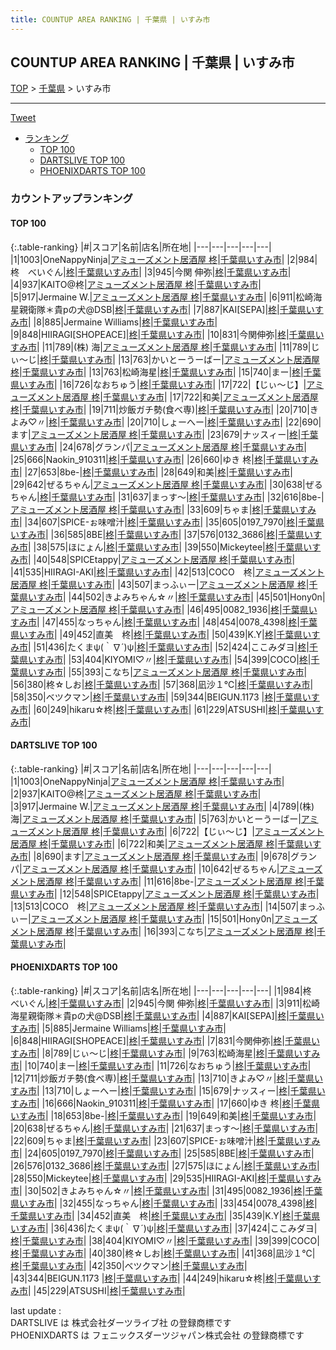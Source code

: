 ```yaml
---
title: COUNTUP AREA RANKING | 千葉県 | いすみ市
---
```

## COUNTUP AREA RANKING | 千葉県 | いすみ市

[TOP](/darts/rank/) > [千葉県](/darts/rank/千葉県/) > いすみ市

___

<a href="https://twitter.com/share?ref_src=twsrc%5Etfw" data-text="COUNTUP AREA RANKING | 千葉県いすみ市" class="twitter-share-button" data-hashtags="DARTSLIVE,PHOENIXDARTS,darts,ダーツ" data-show-count="false">Tweet</a>

* [ランキング](#カウントアップランキング)
    * [TOP 100](#top-100)
    * [DARTSLIVE TOP 100](#dartslive-top-100)
    * [PHOENIXDARTS TOP 100](#phoenixdarts-top-100)

### カウントアップランキング

#### TOP 100



{:.table-ranking}
|#|スコア|名前|店名|所在地|
|---|---|---|---|---|
|1|1003|<span class="rank-name-dl">OneNappyNinja</span>|<a href="https://search.dartslive.com/jp/shop/d466271253f67f930d9b047a20a7ba1e">アミューズメント居酒屋 柊</a>|<a href="/darts/rank/千葉県/いすみ市">千葉県いすみ市</a>|
|2|984|<span class="rank-name-pd">柊　べいぐん</span>|<a href="https://vs.phoenixdarts.com/jp/shop/shopDetailInfo/s_7761?s_seq=7761">柊</a>|<a href="/darts/rank/千葉県/いすみ市">千葉県いすみ市</a>|
|3|945|<span class="rank-name-pd">今関 伸弥</span>|<a href="https://vs.phoenixdarts.com/jp/shop/shopDetailInfo/s_7761?s_seq=7761">柊</a>|<a href="/darts/rank/千葉県/いすみ市">千葉県いすみ市</a>|
|4|937|<span class="rank-name-dl">KAITO@柊</span>|<a href="https://search.dartslive.com/jp/shop/d466271253f67f930d9b047a20a7ba1e">アミューズメント居酒屋 柊</a>|<a href="/darts/rank/千葉県/いすみ市">千葉県いすみ市</a>|
|5|917|<span class="rank-name-dl">Jermaine W.</span>|<a href="https://search.dartslive.com/jp/shop/d466271253f67f930d9b047a20a7ba1e">アミューズメント居酒屋 柊</a>|<a href="/darts/rank/千葉県/いすみ市">千葉県いすみ市</a>|
|6|911|<span class="rank-name-pd">松崎海星親衛隊＊貴pの犬@DSB</span>|<a href="https://vs.phoenixdarts.com/jp/shop/shopDetailInfo/s_7761?s_seq=7761">柊</a>|<a href="/darts/rank/千葉県/いすみ市">千葉県いすみ市</a>|
|7|887|<span class="rank-name-pd">KAI[SEPA]</span>|<a href="https://vs.phoenixdarts.com/jp/shop/shopDetailInfo/s_7761?s_seq=7761">柊</a>|<a href="/darts/rank/千葉県/いすみ市">千葉県いすみ市</a>|
|8|885|<span class="rank-name-pd"><span class="pro-icon-pd"></span>Jermaine Williams</span>|<a href="https://vs.phoenixdarts.com/jp/shop/shopDetailInfo/s_7761?s_seq=7761">柊</a>|<a href="/darts/rank/千葉県/いすみ市">千葉県いすみ市</a>|
|9|848|<span class="rank-name-pd">HIIRAGI[SHOPEACE]</span>|<a href="https://vs.phoenixdarts.com/jp/shop/shopDetailInfo/s_7761?s_seq=7761">柊</a>|<a href="/darts/rank/千葉県/いすみ市">千葉県いすみ市</a>|
|10|831|<span class="rank-name-pd">今関伸弥</span>|<a href="https://vs.phoenixdarts.com/jp/shop/shopDetailInfo/s_7761?s_seq=7761">柊</a>|<a href="/darts/rank/千葉県/いすみ市">千葉県いすみ市</a>|
|11|789|<span class="rank-name-dl">(株) 海</span>|<a href="https://search.dartslive.com/jp/shop/d466271253f67f930d9b047a20a7ba1e">アミューズメント居酒屋 柊</a>|<a href="/darts/rank/千葉県/いすみ市">千葉県いすみ市</a>|
|11|789|<span class="rank-name-pd">じぃ～じ</span>|<a href="https://vs.phoenixdarts.com/jp/shop/shopDetailInfo/s_7761?s_seq=7761">柊</a>|<a href="/darts/rank/千葉県/いすみ市">千葉県いすみ市</a>|
|13|763|<span class="rank-name-dl">かいとーうーばー</span>|<a href="https://search.dartslive.com/jp/shop/d466271253f67f930d9b047a20a7ba1e">アミューズメント居酒屋 柊</a>|<a href="/darts/rank/千葉県/いすみ市">千葉県いすみ市</a>|
|13|763|<span class="rank-name-pd">松崎海星</span>|<a href="https://vs.phoenixdarts.com/jp/shop/shopDetailInfo/s_7761?s_seq=7761">柊</a>|<a href="/darts/rank/千葉県/いすみ市">千葉県いすみ市</a>|
|15|740|<span class="rank-name-pd">まー</span>|<a href="https://vs.phoenixdarts.com/jp/shop/shopDetailInfo/s_7761?s_seq=7761">柊</a>|<a href="/darts/rank/千葉県/いすみ市">千葉県いすみ市</a>|
|16|726|<span class="rank-name-pd">なおちゅう</span>|<a href="https://vs.phoenixdarts.com/jp/shop/shopDetailInfo/s_7761?s_seq=7761">柊</a>|<a href="/darts/rank/千葉県/いすみ市">千葉県いすみ市</a>|
|17|722|<span class="rank-name-dl">【じぃ～じ】</span>|<a href="https://search.dartslive.com/jp/shop/d466271253f67f930d9b047a20a7ba1e">アミューズメント居酒屋 柊</a>|<a href="/darts/rank/千葉県/いすみ市">千葉県いすみ市</a>|
|17|722|<span class="rank-name-dl">和美</span>|<a href="https://search.dartslive.com/jp/shop/d466271253f67f930d9b047a20a7ba1e">アミューズメント居酒屋 柊</a>|<a href="/darts/rank/千葉県/いすみ市">千葉県いすみ市</a>|
|19|711|<span class="rank-name-pd">炒飯ガチ勢(食べ専)</span>|<a href="https://vs.phoenixdarts.com/jp/shop/shopDetailInfo/s_7761?s_seq=7761">柊</a>|<a href="/darts/rank/千葉県/いすみ市">千葉県いすみ市</a>|
|20|710|<span class="rank-name-pd">きよみ♡〃</span>|<a href="https://vs.phoenixdarts.com/jp/shop/shopDetailInfo/s_7761?s_seq=7761">柊</a>|<a href="/darts/rank/千葉県/いすみ市">千葉県いすみ市</a>|
|20|710|<span class="rank-name-pd">しょーへー</span>|<a href="https://vs.phoenixdarts.com/jp/shop/shopDetailInfo/s_7761?s_seq=7761">柊</a>|<a href="/darts/rank/千葉県/いすみ市">千葉県いすみ市</a>|
|22|690|<span class="rank-name-dl">ます</span>|<a href="https://search.dartslive.com/jp/shop/d466271253f67f930d9b047a20a7ba1e">アミューズメント居酒屋 柊</a>|<a href="/darts/rank/千葉県/いすみ市">千葉県いすみ市</a>|
|23|679|<span class="rank-name-pd">ナッスィー</span>|<a href="https://vs.phoenixdarts.com/jp/shop/shopDetailInfo/s_7761?s_seq=7761">柊</a>|<a href="/darts/rank/千葉県/いすみ市">千葉県いすみ市</a>|
|24|678|<span class="rank-name-dl">グランパ</span>|<a href="https://search.dartslive.com/jp/shop/d466271253f67f930d9b047a20a7ba1e">アミューズメント居酒屋 柊</a>|<a href="/darts/rank/千葉県/いすみ市">千葉県いすみ市</a>|
|25|666|<span class="rank-name-pd">Naokin_910311</span>|<a href="https://vs.phoenixdarts.com/jp/shop/shopDetailInfo/s_7761?s_seq=7761">柊</a>|<a href="/darts/rank/千葉県/いすみ市">千葉県いすみ市</a>|
|26|660|<span class="rank-name-pd">ゆき 柊</span>|<a href="https://vs.phoenixdarts.com/jp/shop/shopDetailInfo/s_7761?s_seq=7761">柊</a>|<a href="/darts/rank/千葉県/いすみ市">千葉県いすみ市</a>|
|27|653|<span class="rank-name-pd">8be-</span>|<a href="https://vs.phoenixdarts.com/jp/shop/shopDetailInfo/s_7761?s_seq=7761">柊</a>|<a href="/darts/rank/千葉県/いすみ市">千葉県いすみ市</a>|
|28|649|<span class="rank-name-pd">和美</span>|<a href="https://vs.phoenixdarts.com/jp/shop/shopDetailInfo/s_7761?s_seq=7761">柊</a>|<a href="/darts/rank/千葉県/いすみ市">千葉県いすみ市</a>|
|29|642|<span class="rank-name-dl">ぜるちゃん</span>|<a href="https://search.dartslive.com/jp/shop/d466271253f67f930d9b047a20a7ba1e">アミューズメント居酒屋 柊</a>|<a href="/darts/rank/千葉県/いすみ市">千葉県いすみ市</a>|
|30|638|<span class="rank-name-pd">ぜるちゃん</span>|<a href="https://vs.phoenixdarts.com/jp/shop/shopDetailInfo/s_7761?s_seq=7761">柊</a>|<a href="/darts/rank/千葉県/いすみ市">千葉県いすみ市</a>|
|31|637|<span class="rank-name-pd">まっす〜</span>|<a href="https://vs.phoenixdarts.com/jp/shop/shopDetailInfo/s_7761?s_seq=7761">柊</a>|<a href="/darts/rank/千葉県/いすみ市">千葉県いすみ市</a>|
|32|616|<span class="rank-name-dl">8be-</span>|<a href="https://search.dartslive.com/jp/shop/d466271253f67f930d9b047a20a7ba1e">アミューズメント居酒屋 柊</a>|<a href="/darts/rank/千葉県/いすみ市">千葉県いすみ市</a>|
|33|609|<span class="rank-name-pd">ちゃま</span>|<a href="https://vs.phoenixdarts.com/jp/shop/shopDetailInfo/s_7761?s_seq=7761">柊</a>|<a href="/darts/rank/千葉県/いすみ市">千葉県いすみ市</a>|
|34|607|<span class="rank-name-pd">SPICE-ぉ味噌汁</span>|<a href="https://vs.phoenixdarts.com/jp/shop/shopDetailInfo/s_7761?s_seq=7761">柊</a>|<a href="/darts/rank/千葉県/いすみ市">千葉県いすみ市</a>|
|35|605|<span class="rank-name-pd">0197_7970</span>|<a href="https://vs.phoenixdarts.com/jp/shop/shopDetailInfo/s_7761?s_seq=7761">柊</a>|<a href="/darts/rank/千葉県/いすみ市">千葉県いすみ市</a>|
|36|585|<span class="rank-name-pd">8BE</span>|<a href="https://vs.phoenixdarts.com/jp/shop/shopDetailInfo/s_7761?s_seq=7761">柊</a>|<a href="/darts/rank/千葉県/いすみ市">千葉県いすみ市</a>|
|37|576|<span class="rank-name-pd">0132_3686</span>|<a href="https://vs.phoenixdarts.com/jp/shop/shopDetailInfo/s_7761?s_seq=7761">柊</a>|<a href="/darts/rank/千葉県/いすみ市">千葉県いすみ市</a>|
|38|575|<span class="rank-name-pd">ほにょん</span>|<a href="https://vs.phoenixdarts.com/jp/shop/shopDetailInfo/s_7761?s_seq=7761">柊</a>|<a href="/darts/rank/千葉県/いすみ市">千葉県いすみ市</a>|
|39|550|<span class="rank-name-pd">Mickeytee</span>|<a href="https://vs.phoenixdarts.com/jp/shop/shopDetailInfo/s_7761?s_seq=7761">柊</a>|<a href="/darts/rank/千葉県/いすみ市">千葉県いすみ市</a>|
|40|548|<span class="rank-name-dl">SPICEtappy</span>|<a href="https://search.dartslive.com/jp/shop/d466271253f67f930d9b047a20a7ba1e">アミューズメント居酒屋 柊</a>|<a href="/darts/rank/千葉県/いすみ市">千葉県いすみ市</a>|
|41|535|<span class="rank-name-pd">HIIRAGI-AKI</span>|<a href="https://vs.phoenixdarts.com/jp/shop/shopDetailInfo/s_7761?s_seq=7761">柊</a>|<a href="/darts/rank/千葉県/いすみ市">千葉県いすみ市</a>|
|42|513|<span class="rank-name-dl">COCO　柊</span>|<a href="https://search.dartslive.com/jp/shop/d466271253f67f930d9b047a20a7ba1e">アミューズメント居酒屋 柊</a>|<a href="/darts/rank/千葉県/いすみ市">千葉県いすみ市</a>|
|43|507|<span class="rank-name-dl">まっふぃー</span>|<a href="https://search.dartslive.com/jp/shop/d466271253f67f930d9b047a20a7ba1e">アミューズメント居酒屋 柊</a>|<a href="/darts/rank/千葉県/いすみ市">千葉県いすみ市</a>|
|44|502|<span class="rank-name-pd">きよみちゃん☆〃</span>|<a href="https://vs.phoenixdarts.com/jp/shop/shopDetailInfo/s_7761?s_seq=7761">柊</a>|<a href="/darts/rank/千葉県/いすみ市">千葉県いすみ市</a>|
|45|501|<span class="rank-name-dl">Hony0n</span>|<a href="https://search.dartslive.com/jp/shop/d466271253f67f930d9b047a20a7ba1e">アミューズメント居酒屋 柊</a>|<a href="/darts/rank/千葉県/いすみ市">千葉県いすみ市</a>|
|46|495|<span class="rank-name-pd">0082_1936</span>|<a href="https://vs.phoenixdarts.com/jp/shop/shopDetailInfo/s_7761?s_seq=7761">柊</a>|<a href="/darts/rank/千葉県/いすみ市">千葉県いすみ市</a>|
|47|455|<span class="rank-name-pd">なっちゃん</span>|<a href="https://vs.phoenixdarts.com/jp/shop/shopDetailInfo/s_7761?s_seq=7761">柊</a>|<a href="/darts/rank/千葉県/いすみ市">千葉県いすみ市</a>|
|48|454|<span class="rank-name-pd">0078_4398</span>|<a href="https://vs.phoenixdarts.com/jp/shop/shopDetailInfo/s_7761?s_seq=7761">柊</a>|<a href="/darts/rank/千葉県/いすみ市">千葉県いすみ市</a>|
|49|452|<span class="rank-name-pd">直美　柊</span>|<a href="https://vs.phoenixdarts.com/jp/shop/shopDetailInfo/s_7761?s_seq=7761">柊</a>|<a href="/darts/rank/千葉県/いすみ市">千葉県いすみ市</a>|
|50|439|<span class="rank-name-pd">K.Y</span>|<a href="https://vs.phoenixdarts.com/jp/shop/shopDetailInfo/s_7761?s_seq=7761">柊</a>|<a href="/darts/rank/千葉県/いすみ市">千葉県いすみ市</a>|
|51|436|<span class="rank-name-pd">たくまψ(｀∇´)ψ</span>|<a href="https://vs.phoenixdarts.com/jp/shop/shopDetailInfo/s_7761?s_seq=7761">柊</a>|<a href="/darts/rank/千葉県/いすみ市">千葉県いすみ市</a>|
|52|424|<span class="rank-name-pd">ここみダヨ</span>|<a href="https://vs.phoenixdarts.com/jp/shop/shopDetailInfo/s_7761?s_seq=7761">柊</a>|<a href="/darts/rank/千葉県/いすみ市">千葉県いすみ市</a>|
|53|404|<span class="rank-name-pd">KIYOMI♡〃</span>|<a href="https://vs.phoenixdarts.com/jp/shop/shopDetailInfo/s_7761?s_seq=7761">柊</a>|<a href="/darts/rank/千葉県/いすみ市">千葉県いすみ市</a>|
|54|399|<span class="rank-name-pd">COCO</span>|<a href="https://vs.phoenixdarts.com/jp/shop/shopDetailInfo/s_7761?s_seq=7761">柊</a>|<a href="/darts/rank/千葉県/いすみ市">千葉県いすみ市</a>|
|55|393|<span class="rank-name-dl">こなち</span>|<a href="https://search.dartslive.com/jp/shop/d466271253f67f930d9b047a20a7ba1e">アミューズメント居酒屋 柊</a>|<a href="/darts/rank/千葉県/いすみ市">千葉県いすみ市</a>|
|56|380|<span class="rank-name-pd">柊☆しお</span>|<a href="https://vs.phoenixdarts.com/jp/shop/shopDetailInfo/s_7761?s_seq=7761">柊</a>|<a href="/darts/rank/千葉県/いすみ市">千葉県いすみ市</a>|
|57|368|<span class="rank-name-pd">凪沙１℃</span>|<a href="https://vs.phoenixdarts.com/jp/shop/shopDetailInfo/s_7761?s_seq=7761">柊</a>|<a href="/darts/rank/千葉県/いすみ市">千葉県いすみ市</a>|
|58|350|<span class="rank-name-pd">ベツクマン</span>|<a href="https://vs.phoenixdarts.com/jp/shop/shopDetailInfo/s_7761?s_seq=7761">柊</a>|<a href="/darts/rank/千葉県/いすみ市">千葉県いすみ市</a>|
|59|344|<span class="rank-name-pd">BEIGUN.1173 </span>|<a href="https://vs.phoenixdarts.com/jp/shop/shopDetailInfo/s_7761?s_seq=7761">柊</a>|<a href="/darts/rank/千葉県/いすみ市">千葉県いすみ市</a>|
|60|249|<span class="rank-name-pd">hikaru☆柊</span>|<a href="https://vs.phoenixdarts.com/jp/shop/shopDetailInfo/s_7761?s_seq=7761">柊</a>|<a href="/darts/rank/千葉県/いすみ市">千葉県いすみ市</a>|
|61|229|<span class="rank-name-pd">ATSUSHI</span>|<a href="https://vs.phoenixdarts.com/jp/shop/shopDetailInfo/s_7761?s_seq=7761">柊</a>|<a href="/darts/rank/千葉県/いすみ市">千葉県いすみ市</a>|


#### DARTSLIVE TOP 100



{:.table-ranking}
|#|スコア|名前|店名|所在地|
|---|---|---|---|---|
|1|1003|<span class="rank-name-dl">OneNappyNinja</span>|<a href="https://search.dartslive.com/jp/shop/d466271253f67f930d9b047a20a7ba1e">アミューズメント居酒屋 柊</a>|<a href="/darts/rank/千葉県/いすみ市">千葉県いすみ市</a>|
|2|937|<span class="rank-name-dl">KAITO@柊</span>|<a href="https://search.dartslive.com/jp/shop/d466271253f67f930d9b047a20a7ba1e">アミューズメント居酒屋 柊</a>|<a href="/darts/rank/千葉県/いすみ市">千葉県いすみ市</a>|
|3|917|<span class="rank-name-dl">Jermaine W.</span>|<a href="https://search.dartslive.com/jp/shop/d466271253f67f930d9b047a20a7ba1e">アミューズメント居酒屋 柊</a>|<a href="/darts/rank/千葉県/いすみ市">千葉県いすみ市</a>|
|4|789|<span class="rank-name-dl">(株) 海</span>|<a href="https://search.dartslive.com/jp/shop/d466271253f67f930d9b047a20a7ba1e">アミューズメント居酒屋 柊</a>|<a href="/darts/rank/千葉県/いすみ市">千葉県いすみ市</a>|
|5|763|<span class="rank-name-dl">かいとーうーばー</span>|<a href="https://search.dartslive.com/jp/shop/d466271253f67f930d9b047a20a7ba1e">アミューズメント居酒屋 柊</a>|<a href="/darts/rank/千葉県/いすみ市">千葉県いすみ市</a>|
|6|722|<span class="rank-name-dl">【じぃ～じ】</span>|<a href="https://search.dartslive.com/jp/shop/d466271253f67f930d9b047a20a7ba1e">アミューズメント居酒屋 柊</a>|<a href="/darts/rank/千葉県/いすみ市">千葉県いすみ市</a>|
|6|722|<span class="rank-name-dl">和美</span>|<a href="https://search.dartslive.com/jp/shop/d466271253f67f930d9b047a20a7ba1e">アミューズメント居酒屋 柊</a>|<a href="/darts/rank/千葉県/いすみ市">千葉県いすみ市</a>|
|8|690|<span class="rank-name-dl">ます</span>|<a href="https://search.dartslive.com/jp/shop/d466271253f67f930d9b047a20a7ba1e">アミューズメント居酒屋 柊</a>|<a href="/darts/rank/千葉県/いすみ市">千葉県いすみ市</a>|
|9|678|<span class="rank-name-dl">グランパ</span>|<a href="https://search.dartslive.com/jp/shop/d466271253f67f930d9b047a20a7ba1e">アミューズメント居酒屋 柊</a>|<a href="/darts/rank/千葉県/いすみ市">千葉県いすみ市</a>|
|10|642|<span class="rank-name-dl">ぜるちゃん</span>|<a href="https://search.dartslive.com/jp/shop/d466271253f67f930d9b047a20a7ba1e">アミューズメント居酒屋 柊</a>|<a href="/darts/rank/千葉県/いすみ市">千葉県いすみ市</a>|
|11|616|<span class="rank-name-dl">8be-</span>|<a href="https://search.dartslive.com/jp/shop/d466271253f67f930d9b047a20a7ba1e">アミューズメント居酒屋 柊</a>|<a href="/darts/rank/千葉県/いすみ市">千葉県いすみ市</a>|
|12|548|<span class="rank-name-dl">SPICEtappy</span>|<a href="https://search.dartslive.com/jp/shop/d466271253f67f930d9b047a20a7ba1e">アミューズメント居酒屋 柊</a>|<a href="/darts/rank/千葉県/いすみ市">千葉県いすみ市</a>|
|13|513|<span class="rank-name-dl">COCO　柊</span>|<a href="https://search.dartslive.com/jp/shop/d466271253f67f930d9b047a20a7ba1e">アミューズメント居酒屋 柊</a>|<a href="/darts/rank/千葉県/いすみ市">千葉県いすみ市</a>|
|14|507|<span class="rank-name-dl">まっふぃー</span>|<a href="https://search.dartslive.com/jp/shop/d466271253f67f930d9b047a20a7ba1e">アミューズメント居酒屋 柊</a>|<a href="/darts/rank/千葉県/いすみ市">千葉県いすみ市</a>|
|15|501|<span class="rank-name-dl">Hony0n</span>|<a href="https://search.dartslive.com/jp/shop/d466271253f67f930d9b047a20a7ba1e">アミューズメント居酒屋 柊</a>|<a href="/darts/rank/千葉県/いすみ市">千葉県いすみ市</a>|
|16|393|<span class="rank-name-dl">こなち</span>|<a href="https://search.dartslive.com/jp/shop/d466271253f67f930d9b047a20a7ba1e">アミューズメント居酒屋 柊</a>|<a href="/darts/rank/千葉県/いすみ市">千葉県いすみ市</a>|


#### PHOENIXDARTS TOP 100



{:.table-ranking}
|#|スコア|名前|店名|所在地|
|---|---|---|---|---|
|1|984|<span class="rank-name-pd">柊　べいぐん</span>|<a href="https://vs.phoenixdarts.com/jp/shop/shopDetailInfo/s_7761?s_seq=7761">柊</a>|<a href="/darts/rank/千葉県/いすみ市">千葉県いすみ市</a>|
|2|945|<span class="rank-name-pd">今関 伸弥</span>|<a href="https://vs.phoenixdarts.com/jp/shop/shopDetailInfo/s_7761?s_seq=7761">柊</a>|<a href="/darts/rank/千葉県/いすみ市">千葉県いすみ市</a>|
|3|911|<span class="rank-name-pd">松崎海星親衛隊＊貴pの犬@DSB</span>|<a href="https://vs.phoenixdarts.com/jp/shop/shopDetailInfo/s_7761?s_seq=7761">柊</a>|<a href="/darts/rank/千葉県/いすみ市">千葉県いすみ市</a>|
|4|887|<span class="rank-name-pd">KAI[SEPA]</span>|<a href="https://vs.phoenixdarts.com/jp/shop/shopDetailInfo/s_7761?s_seq=7761">柊</a>|<a href="/darts/rank/千葉県/いすみ市">千葉県いすみ市</a>|
|5|885|<span class="rank-name-pd"><span class="pro-icon-pd"></span>Jermaine Williams</span>|<a href="https://vs.phoenixdarts.com/jp/shop/shopDetailInfo/s_7761?s_seq=7761">柊</a>|<a href="/darts/rank/千葉県/いすみ市">千葉県いすみ市</a>|
|6|848|<span class="rank-name-pd">HIIRAGI[SHOPEACE]</span>|<a href="https://vs.phoenixdarts.com/jp/shop/shopDetailInfo/s_7761?s_seq=7761">柊</a>|<a href="/darts/rank/千葉県/いすみ市">千葉県いすみ市</a>|
|7|831|<span class="rank-name-pd">今関伸弥</span>|<a href="https://vs.phoenixdarts.com/jp/shop/shopDetailInfo/s_7761?s_seq=7761">柊</a>|<a href="/darts/rank/千葉県/いすみ市">千葉県いすみ市</a>|
|8|789|<span class="rank-name-pd">じぃ～じ</span>|<a href="https://vs.phoenixdarts.com/jp/shop/shopDetailInfo/s_7761?s_seq=7761">柊</a>|<a href="/darts/rank/千葉県/いすみ市">千葉県いすみ市</a>|
|9|763|<span class="rank-name-pd">松崎海星</span>|<a href="https://vs.phoenixdarts.com/jp/shop/shopDetailInfo/s_7761?s_seq=7761">柊</a>|<a href="/darts/rank/千葉県/いすみ市">千葉県いすみ市</a>|
|10|740|<span class="rank-name-pd">まー</span>|<a href="https://vs.phoenixdarts.com/jp/shop/shopDetailInfo/s_7761?s_seq=7761">柊</a>|<a href="/darts/rank/千葉県/いすみ市">千葉県いすみ市</a>|
|11|726|<span class="rank-name-pd">なおちゅう</span>|<a href="https://vs.phoenixdarts.com/jp/shop/shopDetailInfo/s_7761?s_seq=7761">柊</a>|<a href="/darts/rank/千葉県/いすみ市">千葉県いすみ市</a>|
|12|711|<span class="rank-name-pd">炒飯ガチ勢(食べ専)</span>|<a href="https://vs.phoenixdarts.com/jp/shop/shopDetailInfo/s_7761?s_seq=7761">柊</a>|<a href="/darts/rank/千葉県/いすみ市">千葉県いすみ市</a>|
|13|710|<span class="rank-name-pd">きよみ♡〃</span>|<a href="https://vs.phoenixdarts.com/jp/shop/shopDetailInfo/s_7761?s_seq=7761">柊</a>|<a href="/darts/rank/千葉県/いすみ市">千葉県いすみ市</a>|
|13|710|<span class="rank-name-pd">しょーへー</span>|<a href="https://vs.phoenixdarts.com/jp/shop/shopDetailInfo/s_7761?s_seq=7761">柊</a>|<a href="/darts/rank/千葉県/いすみ市">千葉県いすみ市</a>|
|15|679|<span class="rank-name-pd">ナッスィー</span>|<a href="https://vs.phoenixdarts.com/jp/shop/shopDetailInfo/s_7761?s_seq=7761">柊</a>|<a href="/darts/rank/千葉県/いすみ市">千葉県いすみ市</a>|
|16|666|<span class="rank-name-pd">Naokin_910311</span>|<a href="https://vs.phoenixdarts.com/jp/shop/shopDetailInfo/s_7761?s_seq=7761">柊</a>|<a href="/darts/rank/千葉県/いすみ市">千葉県いすみ市</a>|
|17|660|<span class="rank-name-pd">ゆき 柊</span>|<a href="https://vs.phoenixdarts.com/jp/shop/shopDetailInfo/s_7761?s_seq=7761">柊</a>|<a href="/darts/rank/千葉県/いすみ市">千葉県いすみ市</a>|
|18|653|<span class="rank-name-pd">8be-</span>|<a href="https://vs.phoenixdarts.com/jp/shop/shopDetailInfo/s_7761?s_seq=7761">柊</a>|<a href="/darts/rank/千葉県/いすみ市">千葉県いすみ市</a>|
|19|649|<span class="rank-name-pd">和美</span>|<a href="https://vs.phoenixdarts.com/jp/shop/shopDetailInfo/s_7761?s_seq=7761">柊</a>|<a href="/darts/rank/千葉県/いすみ市">千葉県いすみ市</a>|
|20|638|<span class="rank-name-pd">ぜるちゃん</span>|<a href="https://vs.phoenixdarts.com/jp/shop/shopDetailInfo/s_7761?s_seq=7761">柊</a>|<a href="/darts/rank/千葉県/いすみ市">千葉県いすみ市</a>|
|21|637|<span class="rank-name-pd">まっす〜</span>|<a href="https://vs.phoenixdarts.com/jp/shop/shopDetailInfo/s_7761?s_seq=7761">柊</a>|<a href="/darts/rank/千葉県/いすみ市">千葉県いすみ市</a>|
|22|609|<span class="rank-name-pd">ちゃま</span>|<a href="https://vs.phoenixdarts.com/jp/shop/shopDetailInfo/s_7761?s_seq=7761">柊</a>|<a href="/darts/rank/千葉県/いすみ市">千葉県いすみ市</a>|
|23|607|<span class="rank-name-pd">SPICE-ぉ味噌汁</span>|<a href="https://vs.phoenixdarts.com/jp/shop/shopDetailInfo/s_7761?s_seq=7761">柊</a>|<a href="/darts/rank/千葉県/いすみ市">千葉県いすみ市</a>|
|24|605|<span class="rank-name-pd">0197_7970</span>|<a href="https://vs.phoenixdarts.com/jp/shop/shopDetailInfo/s_7761?s_seq=7761">柊</a>|<a href="/darts/rank/千葉県/いすみ市">千葉県いすみ市</a>|
|25|585|<span class="rank-name-pd">8BE</span>|<a href="https://vs.phoenixdarts.com/jp/shop/shopDetailInfo/s_7761?s_seq=7761">柊</a>|<a href="/darts/rank/千葉県/いすみ市">千葉県いすみ市</a>|
|26|576|<span class="rank-name-pd">0132_3686</span>|<a href="https://vs.phoenixdarts.com/jp/shop/shopDetailInfo/s_7761?s_seq=7761">柊</a>|<a href="/darts/rank/千葉県/いすみ市">千葉県いすみ市</a>|
|27|575|<span class="rank-name-pd">ほにょん</span>|<a href="https://vs.phoenixdarts.com/jp/shop/shopDetailInfo/s_7761?s_seq=7761">柊</a>|<a href="/darts/rank/千葉県/いすみ市">千葉県いすみ市</a>|
|28|550|<span class="rank-name-pd">Mickeytee</span>|<a href="https://vs.phoenixdarts.com/jp/shop/shopDetailInfo/s_7761?s_seq=7761">柊</a>|<a href="/darts/rank/千葉県/いすみ市">千葉県いすみ市</a>|
|29|535|<span class="rank-name-pd">HIIRAGI-AKI</span>|<a href="https://vs.phoenixdarts.com/jp/shop/shopDetailInfo/s_7761?s_seq=7761">柊</a>|<a href="/darts/rank/千葉県/いすみ市">千葉県いすみ市</a>|
|30|502|<span class="rank-name-pd">きよみちゃん☆〃</span>|<a href="https://vs.phoenixdarts.com/jp/shop/shopDetailInfo/s_7761?s_seq=7761">柊</a>|<a href="/darts/rank/千葉県/いすみ市">千葉県いすみ市</a>|
|31|495|<span class="rank-name-pd">0082_1936</span>|<a href="https://vs.phoenixdarts.com/jp/shop/shopDetailInfo/s_7761?s_seq=7761">柊</a>|<a href="/darts/rank/千葉県/いすみ市">千葉県いすみ市</a>|
|32|455|<span class="rank-name-pd">なっちゃん</span>|<a href="https://vs.phoenixdarts.com/jp/shop/shopDetailInfo/s_7761?s_seq=7761">柊</a>|<a href="/darts/rank/千葉県/いすみ市">千葉県いすみ市</a>|
|33|454|<span class="rank-name-pd">0078_4398</span>|<a href="https://vs.phoenixdarts.com/jp/shop/shopDetailInfo/s_7761?s_seq=7761">柊</a>|<a href="/darts/rank/千葉県/いすみ市">千葉県いすみ市</a>|
|34|452|<span class="rank-name-pd">直美　柊</span>|<a href="https://vs.phoenixdarts.com/jp/shop/shopDetailInfo/s_7761?s_seq=7761">柊</a>|<a href="/darts/rank/千葉県/いすみ市">千葉県いすみ市</a>|
|35|439|<span class="rank-name-pd">K.Y</span>|<a href="https://vs.phoenixdarts.com/jp/shop/shopDetailInfo/s_7761?s_seq=7761">柊</a>|<a href="/darts/rank/千葉県/いすみ市">千葉県いすみ市</a>|
|36|436|<span class="rank-name-pd">たくまψ(｀∇´)ψ</span>|<a href="https://vs.phoenixdarts.com/jp/shop/shopDetailInfo/s_7761?s_seq=7761">柊</a>|<a href="/darts/rank/千葉県/いすみ市">千葉県いすみ市</a>|
|37|424|<span class="rank-name-pd">ここみダヨ</span>|<a href="https://vs.phoenixdarts.com/jp/shop/shopDetailInfo/s_7761?s_seq=7761">柊</a>|<a href="/darts/rank/千葉県/いすみ市">千葉県いすみ市</a>|
|38|404|<span class="rank-name-pd">KIYOMI♡〃</span>|<a href="https://vs.phoenixdarts.com/jp/shop/shopDetailInfo/s_7761?s_seq=7761">柊</a>|<a href="/darts/rank/千葉県/いすみ市">千葉県いすみ市</a>|
|39|399|<span class="rank-name-pd">COCO</span>|<a href="https://vs.phoenixdarts.com/jp/shop/shopDetailInfo/s_7761?s_seq=7761">柊</a>|<a href="/darts/rank/千葉県/いすみ市">千葉県いすみ市</a>|
|40|380|<span class="rank-name-pd">柊☆しお</span>|<a href="https://vs.phoenixdarts.com/jp/shop/shopDetailInfo/s_7761?s_seq=7761">柊</a>|<a href="/darts/rank/千葉県/いすみ市">千葉県いすみ市</a>|
|41|368|<span class="rank-name-pd">凪沙１℃</span>|<a href="https://vs.phoenixdarts.com/jp/shop/shopDetailInfo/s_7761?s_seq=7761">柊</a>|<a href="/darts/rank/千葉県/いすみ市">千葉県いすみ市</a>|
|42|350|<span class="rank-name-pd">ベツクマン</span>|<a href="https://vs.phoenixdarts.com/jp/shop/shopDetailInfo/s_7761?s_seq=7761">柊</a>|<a href="/darts/rank/千葉県/いすみ市">千葉県いすみ市</a>|
|43|344|<span class="rank-name-pd">BEIGUN.1173 </span>|<a href="https://vs.phoenixdarts.com/jp/shop/shopDetailInfo/s_7761?s_seq=7761">柊</a>|<a href="/darts/rank/千葉県/いすみ市">千葉県いすみ市</a>|
|44|249|<span class="rank-name-pd">hikaru☆柊</span>|<a href="https://vs.phoenixdarts.com/jp/shop/shopDetailInfo/s_7761?s_seq=7761">柊</a>|<a href="/darts/rank/千葉県/いすみ市">千葉県いすみ市</a>|
|45|229|<span class="rank-name-pd">ATSUSHI</span>|<a href="https://vs.phoenixdarts.com/jp/shop/shopDetailInfo/s_7761?s_seq=7761">柊</a>|<a href="/darts/rank/千葉県/いすみ市">千葉県いすみ市</a>|


<div class="footer border-top border-gray-light mt-5 pt-3 text-right text-gray">
    last update : <span style="font-weight: italic" id="foot_last_modified"></span><br />
    DARTSLIVE は 株式会社ダーツライブ社 の登録商標です<br />
    PHOENIXDARTS は フェニックスダーツジャパン株式会社 の登録商標です<br />
</div>

<script src="https://cdnjs.cloudflare.com/ajax/libs/jquery.tablesorter/2.31.3/js/jquery.tablesorter.min.js" integrity="sha512-qzgd5cYSZcosqpzpn7zF2ZId8f/8CHmFKZ8j7mU4OUXTNRd5g+ZHBPsgKEwoqxCtdQvExE5LprwwPAgoicguNg==" crossorigin="anonymous" referrerpolicy="no-referrer"></script>
<link rel="stylesheet" href="https://cdnjs.cloudflare.com/ajax/libs/jquery.tablesorter/2.31.3/css/theme.default.min.css" integrity="sha512-wghhOJkjQX0Lh3NSWvNKeZ0ZpNn+SPVXX1Qyc9OCaogADktxrBiBdKGDoqVUOyhStvMBmJQ8ZdMHiR3wuEq8+w==" crossorigin="anonymous" referrerpolicy="no-referrer" />
<script>
$(function() {
    $(".table-ranking").tablesorter({sortList:[[0, 0]]});
    $("#foot_last_modified").text(formatDate(new Date(document.lastModified), 'yyyy-MM-dd HH:mm:ss'));
});
</script>

<script async src="https://platform.twitter.com/widgets.js" charset="utf-8"></script>